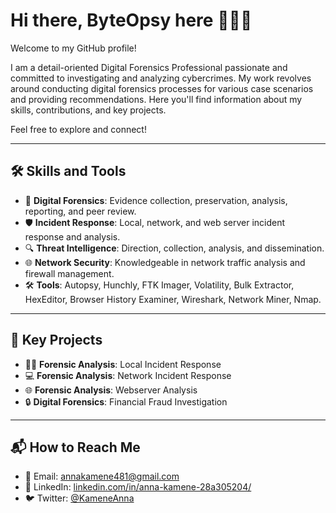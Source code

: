 # Hi there, ByteOpsy here 👩🏽‍💻

Welcome to my GitHub profile!

I am a detail-oriented Digital Forensics Professional passionate and committed to investigating and analyzing cybercrimes. My work revolves around conducting digital forensics processes for various case scenarios and providing recommendations. Here you'll find information about my skills, contributions, and key projects.

Feel free to explore and connect!

---

## 🛠️ Skills and Tools
- 👮 **Digital Forensics**: Evidence collection, preservation, analysis, reporting, and peer review.
- 🛡️ **Incident Response**: Local, network, and web server incident response and analysis.
- 🔍 **Threat Intelligence**: Direction, collection, analysis, and dissemination.
- 🌐 **Network Security**: Knowledgeable in network traffic analysis and firewall management.
- 🛠️ **Tools**: Autopsy, Hunchly, FTK Imager, Volatility, Bulk Extractor, HexEditor, Browser History Examiner, Wireshark, Network Miner, Nmap.

---

## 🔑 Key Projects
- 🕵️‍♂️ **Forensic Analysis**: Local Incident Response
- 💻 **Forensic Analysis**: Network Incident Response
- 🌐 **Forensic Analysis**: Webserver Analysis
- 🔒 **Digital Forensics**: Financial Fraud Investigation

---

## 📬 How to Reach Me
- 📧 Email: [annakamene481@gmail.com](mailto:annakamene481@gmail.com)
- 💼 LinkedIn: [linkedin.com/in/anna-kamene-28a305204/](https://www.linkedin.com/in/anna-kamene-28a305204/)
- 🐦 Twitter: [@KameneAnna](https://x.com/KameneAnna)

